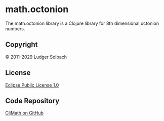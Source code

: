 math.octonion
=============
The math.octonion library is a Clojure library for 8th dimensional octonion numbers.

Copyright
---------
© 2011-2029 Ludger Solbach

License
-------
[Eclipse Public License 1.0](http://www.eclipse.org/legal/epl-v10.html)

Code Repository
---------------
[CljMath on GitHub](https://github.com/lsolbach/CljMath)
